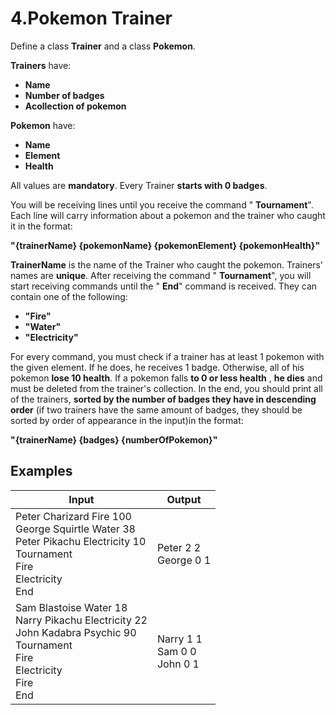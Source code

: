 # 4.Pokemon Trainer

Define a class **Trainer** and a class **Pokemon**.

**Trainers** have:

- **Name**
- **Number of badges**
- **Acollection of pokemon**

**Pokemon** have:

- **Name**
- **Element**
- **Health**

All values are **mandatory**. Every Trainer **starts with 0 badges**.

You will be receiving lines until you receive the command " **Tournament**". Each line will carry information about a pokemon and the trainer who caught it in the format:

**"\{trainerName} \{pokemonName} \{pokemonElement} \{pokemonHealth}"**

**TrainerName** is the name of the Trainer who caught the pokemon. Trainers' names are **unique**.
After receiving the command " **Tournament**", you will start receiving commands until the " **End**" command is received. They can contain one of the following:

- **"Fire"**
- **"Water"**
- **"Electricity"**

For every command, you must check if a trainer has at least 1 pokemon with the given element. If he does, he receives 1 badge. Otherwise, all of his pokemon **lose 10 health**. If a pokemon falls **to 0 or less health** , **he dies** and must be deleted from the trainer's collection. In the end, you should print all of the trainers, **sorted by the number of badges they have in descending order** (if two trainers have the same amount of badges, they should be sorted by order of appearance in the input)in the format:

**"\{trainerName} \{badges} \{numberOfPokemon}"**

## Examples

| **Input** | **Output** |
| --- | --- |
| Peter Charizard Fire 100<br>George Squirtle Water 38<br>Peter Pikachu Electricity 10<br>Tournament<br>Fire<br>Electricity<br>End | Peter 2 2<br>George 0 1 |
| Sam Blastoise Water 18<br>Narry Pikachu Electricity 22<br>John Kadabra Psychic 90<br>Tournament<br>Fire<br>Electricity<br>Fire<br>End | Narry 1 1<br>Sam 0 0<br>John 0 1 |